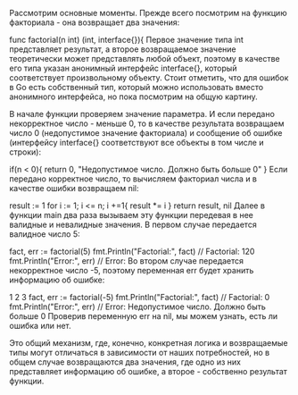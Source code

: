 Рассмотрим основные моменты. Прежде всего посмотрим на функцию факториала - она возвращает два значения:

func factorial(n int) (int, interface{}){
Первое значение типа int представляет результат, а второе возвращаемое значение теоретически может представлять любой объект, поэтому в качестве его типа указан анонимный интерфейс interface{}, 
который соответствует произвольному объекту. Стоит отметить, что для ошибок в Go есть собственный тип, который можно использовать вместо анонимного интерфейса, но пока посмотрим на общую картину.

В начале функции проверяем значение параметра. И если передано некорректное число - меньше 0, то в качестве результата возвращаем число 0 (недопустимое значение факториала) 
и сообщение об ошибке (интерфейсу interface{} соответствуют все объекты в том числе и строки):

if(n < 0){
    return 0, "Недопустимое число. Должно быть больше 0"
}
Если передано корректное число, то вычисляем факториал числа и в качестве ошибки возвращаем nil:


result := 1
for i := 1; i <= n; i +=1{
    result *= i
}
return result, nil
Далее в функции main два раза вызываем эту функции передевая в нее валидные и невалидные значения. В первом случае передается валидное число 5:


fact, err := factorial(5)
fmt.Println("Factorial:", fact)     // Factorial: 120
fmt.Println("Error:", err)  // Error: <nil>
Во втором случае передается некорректное число -5, поэтому переменная err будет хранить информацию об ошибке:

1
2
3
fact, err := factorial(-5)
fmt.Println("Factorial:", fact)     // Factorial: 0
fmt.Println("Error:", err)  // Error: Недопустимое число. Должно быть больше 0
Проверив переменную err на nil, мы можем узнать, есть ли ошибка или нет.

Это общий механизм, где, конечно, конкретная логика и возвращаемые типы могут отличаться в зависимости от наших потребностей, 
но в общем случае возвращаются два значения, где одно из них представляет информацию об ошибке, а второе - собственно результат функции.
